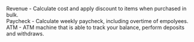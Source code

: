 Revenue - Calculate cost and apply discount to items when purchased in bulk.  
Paycheck - Calculate weekly paycheck, including overtime of empolyees.  
ATM - ATM machine that is able to track your balance, perform deposits and withdraws.
